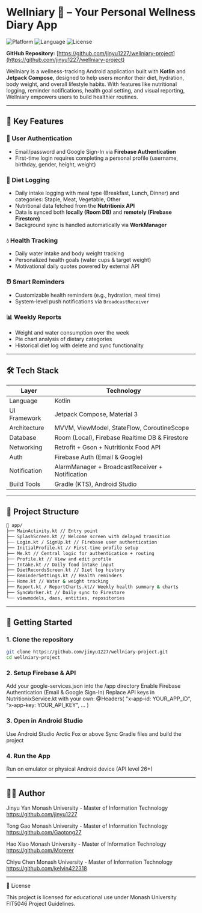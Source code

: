 # Wellniary 📘 – Your Personal Wellness Diary App
![Platform](https://img.shields.io/badge/platform-Android-blue)
![Language](https://img.shields.io/badge/language-Kotlin-orange)
![License](https://img.shields.io/badge/license-Academic-informational)

**GitHub Repository:** [https://github.com/jinyu1227/wellniary-project](https://github.com/jinyu1227/wellniary-project)

Wellniary is a wellness-tracking Android application built with **Kotlin** and **Jetpack Compose**, designed to help users monitor their diet, hydration, body weight, and overall lifestyle habits. With features like nutritional logging, reminder notifications, health goal setting, and visual reporting, Wellniary empowers users to build healthier routines.

---

## 🌟 Key Features

### 👤 User Authentication
- Email/password and Google Sign-In via **Firebase Authentication**
- First-time login requires completing a personal profile (username, birthday, gender, height, weight)

### 🥗 Diet Logging
- Daily intake logging with meal type (Breakfast, Lunch, Dinner) and categories: Staple, Meat, Vegetable, Other
- Nutritional data fetched from the **Nutritionix API**
- Data is synced both **locally (Room DB)** and **remotely (Firebase Firestore)**
- Background sync is handled automatically via **WorkManager**

### 💧 Health Tracking
- Daily water intake and body weight tracking
- Personalized health goals (water cups & target weight)
- Motivational daily quotes powered by external API

### ⏰ Smart Reminders
- Customizable health reminders (e.g., hydration, meal time)
- System-level push notifications via `BroadcastReceiver`

### 📊 Weekly Reports
- Weight and water consumption over the week
- Pie chart analysis of dietary categories
- Historical diet log with delete and sync functionality

---

## 🛠️ Tech Stack

| Layer            | Technology                                        |
|------------------|---------------------------------------------------|
| Language         | Kotlin                                            |
| UI Framework     | Jetpack Compose, Material 3                       |
| Architecture     | MVVM, ViewModel, StateFlow, CoroutineScope        |
| Database         | Room (Local), Firebase Realtime DB & Firestore    |
| Networking       | Retrofit + Gson + Nutritionix Food API           |
| Auth             | Firebase Auth (Email & Google)                    |
| Notification     | AlarmManager + BroadcastReceiver + Notification  |
| Build Tools      | Gradle (KTS), Android Studio                      |

---

## 📁 Project Structure
```bash
📁 app/
├── MainActivity.kt // Entry point
├── SplashScreen.kt // Welcome screen with delayed transition
├── Login.kt / SignUp.kt // Firebase user authentication
├── InitialProfile.kt // First-time profile setup
├── Me.kt // Central logic for authentication + routing
├── Profile.kt // View and edit profile
├── Intake.kt // Daily food intake input
├── DietRecordsScreen.kt // Diet log history
├── ReminderSettings.kt // Health reminders
├── Home.kt // Water & weight tracking
├── Report.kt / ReportCharts.kt// Weekly health summary & charts
├── SyncWorker.kt // Daily sync to Firestore
└── viewmodels, daos, entities, repositories
```

---

## 🚀 Getting Started

### 1. Clone the repository
```bash
git clone https://github.com/jinyu1227/wellniary-project.git
cd wellniary-project
```
### 2. Setup Firebase & API
Add your google-services.json into the /app directory
Enable Firebase Authentication (Email & Google Sign-In)
Replace API keys in NutritionixService.kt with your own:
@Headers(
  "x-app-id: YOUR_APP_ID",
  "x-app-key: YOUR_API_KEY",
  ...
)

### 3. Open in Android Studio
Use Android Studio Arctic Fox or above
Sync Gradle files and build the project

### 4. Run the App
Run on emulator or physical Android device (API level 26+)

---

## 👨‍💻 Author

Jinyu Yan
Monash University - Master of Information Technology
https://github.com/jinyu1227

Tong Gao
Monash University - Master of Information Technology
https://github.com/Gaotong27

Hao Xiao
Monash University - Master of Information Technology
https://github.com/Morerer

Chiyu Chen
Monash University - Master of Information Technology
https://github.com/kelvin422318

---

📜 License

This project is licensed for educational use under Monash University FIT5046 Project Guidelines.
